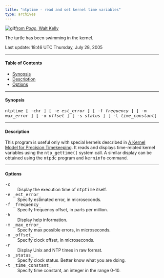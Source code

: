 ```yaml
---
title: "ntptime - read and set kernel time variables"
type: archives
---
```


![gif](/archives/pic/pogo5.gif)[from _Pogo_, Walt Kelly](http://www.eecis.udel.edu/~mills/pictures.html)

The turtle has been swimming in the kernel.

Last update: 18:46 UTC Thursday, July 28, 2005

* * *

#### Table of Contents

*   [Synopsis](/archives/4.2.4-series/ntptime/#synopsis)
*   [Description](/archives/4.2.4-series/ntptime/#description)
*   [Options](/archives/4.2.4-series/ntptime/#options)

* * *

#### Synopsis

<tt>ntptime [ -chr ] [ -e _est_error_ ] [ -f _frequency_ ] [ -m _max_error_ ] [ -o _offset_ ] [ -s _status_ ] [ -t _time_constant_]</tt>

* * *

#### Description

This program is useful only with special kernels described in [A Kernel Model for Precision Timekeeping](/archives/4.2.4-series/kern). It reads and displays time-related kernel variables using the <tt>ntp_gettime()</tt> system call. A similar display can be obtained using the <tt>ntpdc</tt> program and <tt>kerninfo</tt> command.

* * *

#### Options

<dt><tt>-c</tt></dt>

<dd>Display the execution time of <tt>ntptime</tt> itself.</dd>

<dt><tt>-e _est_error_</tt></dt>

<dd>Specify estimated error, in microseconds.</dd>

<dt><tt>-f _frequency_</tt></dt>

<dd>Specify frequency offset, in parts per million.</dd>

<dt><tt>-h</tt></dt>

<dd>Display help information.</dd>

<dt><tt>-m _max_error_</tt></dt>

<dd>Specify max possible errors, in microseconds.</dd>

<dt><tt>-o _offset_</tt></dt>

<dd>Specify clock offset, in microseconds.</dd>

<dt><tt>-r</tt></dt>

<dd>Display Unix and NTP times in raw format.</dd>

<dt><tt>-s _status_</tt></dt>

<dd>Specify clock status. Better know what you are doing.</dd>

<dt><tt>-t _time_constant_</tt></dt>

<dd>Specify time constant, an integer in the range 0-10.</dd>